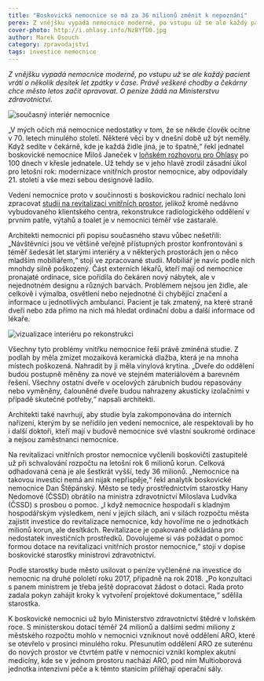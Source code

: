 ```yaml
---
title: "Boskovická nemocnice se má za 36 milionů změnit k nepoznání"
perex: Z vnějšku vypadá nemocnice moderně, po vstupu už se ale každý pacient vrátí o několik desítek let zpátky v čase. Právě veškeré chodby a čekárny chce město letos začít opravovat.
cover-photo: http://i.ohlasy.info/NzBYfD0.jpg
author: Marek Osouch
category: zpravodajství
tags: investice nemocnice
---
```


*Z vnějšku vypadá nemocnice moderně, po vstupu už se ale každý pacient vrátí o několik desítek let zpátky v čase. Právě veškeré chodby a čekárny chce město letos začít opravovat. O peníze žádá na Ministerstvu zdravotnictví.*

<img src="http://i.ohlasy.info/6cKFPT6.jpg" alt="současný interiér nemocnice" class="img-responsive img-popup" data-author="Tomáš Trumpeš">

„V mých očích má nemocnice nedostatky v tom, že se někde člověk ocitne v 70. letech minulého století. Některé věci by v dnešní době už být neměly. Když sedíte v čekárně, kde je každá židle jiná, je to špatně,“ řekl jednatel boskovické nemocnice Miloš Janeček v [loňském rozhovoru pro Ohlasy](http://www.ohlasy.info/clanky/2016/04/rozhovor-janecek.html) po 100 dnech v křesle jednatele. Už tehdy se v jeho hlavě zrodil zásadní úkol pro letošní rok: modernizace vnitřních prostor nemocnice, aby odpovídaly 21. století a vše mezi sebou designově ladilo.

Vedení nemocnice proto v součinnosti s boskovickou radnicí nechalo loni zpracovat [studii na revitalizaci vnitřních prostor](http://data.ohlasy.info/2017/revitalizace-nemocnice.pdf), jelikož kromě nedávno vybudovaného klientského centra, rekonstrukce radiologického oddělení v prvním patře, výtahů a toalet je v nemocnici téměř vše zastaralé.

Architekti nemocnici při popisu současného stavu vůbec nešetřili: „Návštěvníci jsou ve většině veřejně přístupných prostor konfrontováni s téměř šedesát let starými interiéry a v některých prostorách jen o něco mladším mobiliářem,“ stojí ve zpracované studii. Mobiliář je navíc podle nich mnohdy silně poškozený. Část externích lékařů, kteří mají od nemocnice pronajaté ordinace, sice pořídila do čekáren nový nábytek, ale v nejednotném designu a různých barvách. Problémem nejsou jen židle, ale celkově i výmalba, osvětlení nebo nejednotné či chybějící značení a informace u jednotlivých ambulancí. Pacient je tak zmatený, na které straně dveří nebo zda přímo na nich má hledat ordinační dobu a další informace od lékaře.

<img src="http://i.ohlasy.info/NzBYfD0.jpg" alt="vizualizace interiéru po rekonstrukci" class="img-responsive img-popup">

Všechny tyto problémy vnitřku nemocnice řeší právě zmíněná studie. Z podlah by měla zmizet mozaiková keramická dlažba, která je na mnoha místech poškozená. Nahradit by ji měla vinylová krytina. „Dveře do oddělení budou postupně měněny za nové ve stejném materiálovém a barevném řešení. Všechny ostatní dveře v ocelových zárubních budou repasovány nebo vyměněny, čalouněné dveře budou nahrazeny akusticky izolačními v případě skutečné potřeby,“ napsali architekti.

Architekti také navrhují, aby studie byla zakomponována do interních nařízení, kterým by se neřídilo jen vedení nemocnice, ale respektovali by ho i další doktoři, kteří mají v budově nemocnice své vlastní soukromé ordinace a nejsou zaměstnanci nemocnice.

Na revitalizaci vnitřních prostor nemocnice vyčlenili boskovičtí zastupitelé už při schvalování rozpočtu na letošní rok 6 milionů korun. Celková odhadovaná cena je ale šestkrát vyšší, tedy 36 milionů. „Nemocnice na takovou investici nemá ani nijak nepřispěje,“ řekl analytik boskovické nemocnice Dan Štěpánský. Město se tedy prostřednictvím starostky Hany Nedomové (ČSSD) obrátilo na ministra zdravotnictví Miloslava Ludvíka (ČSSD) s prosbou o pomoc. „I když nemocnice hospodaří s kladným hospodářským výsledkem, není v jejích silách, ani v silách rozpočtu města zajistit investice do revitalizace nemocnice, kdy hovoříme ne o jednotkách milionů korun, ale desítkách. Revitalizace je opakovaně odkládána pro nedostatek investičních prostředků. Dovolujeme si vás požádat o pomoc formou dotace na revitalizaci vnitřních prostor nemocnice,“ stojí v dopise boskovické starostky ministrovi zdravotnictví.

Podle starostky bude město usilovat o peníze vyčleněné na investice do nemocnic na druhé pololetí roku 2017, případně na rok 2018. „Po konzultaci s panem ministrem je třeba ještě dopracovat žádost o dotaci. Rada proto zadala pokyn zahájit kroky k vytvoření projektové dokumentace,“ sdělila starostka.

K boskovické nemocnici už bylo Ministerstvo zdravotnictví štědré v loňském roce. S ministerskou dotací téměř 24 milionů a dalšími sedmi miliony z městského rozpočtu mohlo v nemocnici vzniknout nové oddělení ARO, které se otevřelo v prosinci minulého roku. Přesunutím oddělení ARO ze suterénu do nových prostor ve čtvrtém patře v nemocnici vznikl komplex akutní medicíny, kde se v jednom prostoru nachází ARO, pod ním Multioborová jednotka intenzivní péče a k těmto stanicím přiléhají operační sály.

